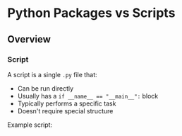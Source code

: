 # Python Packages vs Scripts

## Overview

### Script
A script is a single `.py` file that:
- Can be run directly
- Usually has a `if __name__ == "__main__":` block
- Typically performs a specific task
- Doesn't require special structure

Example script: 